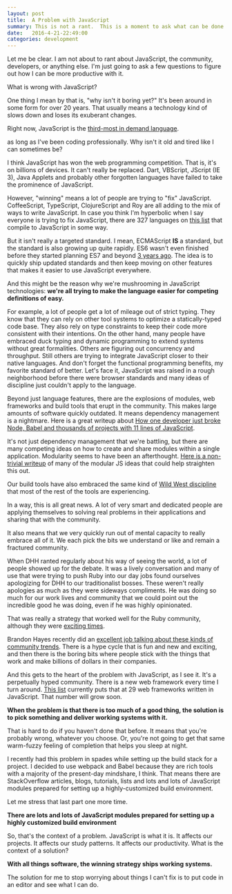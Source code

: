 ```yaml
---
layout: post
title:  A Problem with JavaScript
summary: This is not a rant.  This is a moment to ask what can be done to be more productive with JavaScript.
date:   2016-4-21-22:49:00
categories: development
---
```


Let me be clear.  I am not about to rant about JavaScript, the community, developers, or anything else.  I'm just going to ask a few questions to figure out how I can be more productive with it.

What is wrong with JavaScript?

One thing I mean by that is, "why isn't it boring yet?"  It's been around in some form for over 20 years.  That usually means a technology kind of slows down and loses its exuberant changes.

Right now, JavaScript is the [third-most in demand language](http://www.codingdojo.com/blog/9-most-in-demand-programming-languages-of-2016/).






as long as I've been coding professionally.  Why isn't it old and tired like I can sometimes be?

I think JavaScript has won the web programming competition.  That is, it's on billions of devices.  It can't really be replaced.  Dart, VBScript, JScript (IE 3), Java Applets and probably other forgotten languages have failed to take the prominence of JavaScript.

However, "winning" means a lot of people are trying to "fix" JavaScript.  CoffeeScript, TypeScript, ClojureScript and Roy are all adding to the mix of ways to write JavaScript.  In case you think I'm hyperbolic when I say everyone is trying to fix JavaScript, there are 327 languages on [this list](https://github.com/jashkenas/coffeescript/wiki/list-of-languages-that-compile-to-js) that compile to JavaScript in some way.

But it isn't really a targeted standard.  I mean, ECMAScript **IS** a standard, but the standard is also growing up quite rapidly.  ES6 wasn't even finished before they started planning ES7 and beyond [3 years ago](https://esdiscuss.org/topic/es6-es7-es8-and-beyond-a-proposed-roadmap).  The idea is to quickly ship updated standards and then keep moving on other features that makes it easier to use JavaScript everywhere.

And this might be the reason why we're mushrooming in JavaScript technologies: **we're all trying to make the language easier for competing definitions of easy.**

For example, a lot of people get a lot of mileage out of strict typing.  They know that they can rely on other tool systems to optimize a statically-typed code base.  They also rely on type constraints to keep their code more consistent with their intentions.  On the other hand, many people have embraced duck typing and dynamic programming to extend systems without great formalities.  Others are figuring out concurrency and throughput.  Still others are trying to integrate JavaScript closer to their native languages.  And don't forget the functional programming benefits, my favorite standard of better.  Let's face it, JavaScript was raised in a rough neighborhood before there were browser standards and many ideas of discipline just couldn't apply to the language.

Beyond just language features, there are the explosions of modules, web frameworks and build tools that erupt in the community.  This makes large amounts of software quickly outdated.  It means dependency management is a nightmare.  Here is a great writeup about [How one developer just broke Node, Babel and thousands of projects with 11 lines of JavaScript](http://www.theregister.co.uk/2016/03/23/npm_left_pad_chaos/).

It's not just dependency management that we're battling, but there are many competing ideas on how to create and share modules within a single application.  Modularity seems to have been an afterthought.  [Here is a non-trivial writeup](https://addyosmani.com/writing-modular-js/) of many of the modular JS ideas that could help straighten this out.

Our build tools have also embraced the same kind of [Wild West discipline](http://walkercoderanger.com/blog/2015/06/state-of-js-build-tools-2015/) that most of the rest of the tools are experiencing.

In a way, this is all great news.  A lot of very smart and dedicated people are applying themselves to solving real problems in their applications and sharing that with the community.

It also means that we very quickly run out of mental capacity to really embrace all of it.  We each pick the bits we understand or like and remain a fractured community.

When DHH ranted regularly about his way of seeing the world, a lot of people showed up for the debate.  It was a lively conversation and many of use that were trying to push Ruby into our day jobs found ourselves apologizing for DHH to our traditionalist bosses. These weren't really apologies as much as they were sideways compliments.  He was doing so much for our work lives and community that we could point out the incredible good he was doing, even if he was highly opinionated.

That was really a strategy that worked well for the Ruby community, although they were [exciting times](http://martinfowler.com/bliki/EnterpriseRails.html).

Brandon Hayes recently did an [excellent job talking about these kinds of community trends](http://confreaks.tv/videos/mwrc2016-surviving-the-framework-hype-cycle).  There is a hype cycle that is fun and new and exciting, and then there is the boring bits where people stick with the things that work and make billions of dollars in their companies.

And this gets to the heart of the problem with JavaScript, as I see it.  It's a perpetually hyped community.  There is a new web framework every time I turn around.  [This list](https://en.wikipedia.org/wiki/List_of_JavaScript_libraries#Web-application_related_.28MVC.2C_MVVM.29) currently puts that at 29 web frameworks written in JavaScript.  That number will grow soon.

**When the problem is that there is too much of a good thing, the solution is to pick something and deliver working systems with it.**

That is hard to do if you haven't done that before.  It means that you're probably wrong, whatever you choose.  Or, you're not going to get that same warm-fuzzy feeling of completion that helps you sleep at night.

I recently had this problem in spades while setting up the build stack for a project.  I decided to use webpack and Babel because they are rich tools with a majority of the present-day mindshare, I think.  That means there are StackOverflow articles, blogs, tutorials, lists and lots and lots of JavaScript modules prepared for setting up a highly-customized build environment.

Let me stress that last part one more time.

**There are lots and lots of JavaScript modules prepared for setting up a highly customized build environment**

So, that's the context of a problem.  JavaScript is what it is.  It affects our projects.  It affects our study patterns.  It affects our productivity.  What is the context of a solution?

**With all things software, the winning strategy ships working systems.**

The solution for me to stop worrying about things I can't fix is to put code in an editor and see what I can do.
